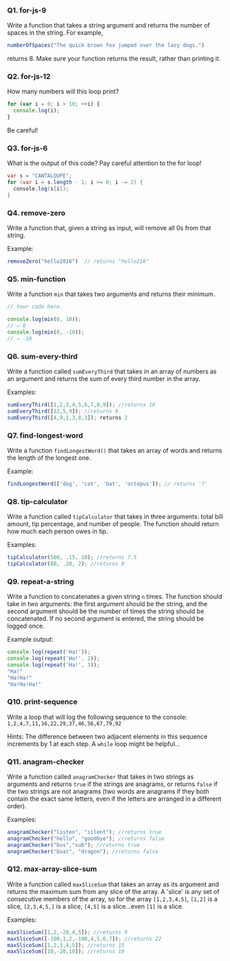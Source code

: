 <!-- @acxbank for-js-9 -->
### Q1. for-js-9

Write a function that takes a string argument and returns the number of spaces in the string.  For example,

```js
numberOfSpaces("The quick brown fox jumped over the lazy dogs.")
```

returns 8.  Make sure your function returns the result, rather than printing it.
<!-- end @acxbank -->
<!-- @acxbank for-js-12 -->
### Q2. for-js-12

How many numbers will this loop print?

```js
for (var i = 0; i > 10; ++i) {
  console.log(i);
}
```

Be careful!
<!-- end @acxbank -->
<!-- @acxbank for-js-6 -->
### Q3. for-js-6

What is the output of this code? Pay careful attention to the for loop!

```java
var s = "CANTALOUPE";
for (var i = s.length - 1; i >= 0; i -= 2) {
  console.log(s[i]);
}
```
<!-- end @acxbank -->
<!-- @acxbank remove-zero -->
### Q4. remove-zero

Write a function that, given a string as input, will remove all 0s from that string.

Example:
```javascript
removeZero("hello2016")  // returns "hello216"
```
<!-- end @acxbank -->
<!-- @acxbank min-function -->
### Q5. min-function

Write a function `min` that takes two arguments and returns their minimum.

```javascript
// Your code here.

console.log(min(0, 10));
// → 0
console.log(min(0, -10));
// → -10
```
<!-- end @acxbank -->
<!-- @acxbank sum-every-third -->
### Q6. sum-every-third

Write a function called `sumEveryThird` that takes in an array of numbers as an argument and returns the sum of every third number in the array.

Examples:
```js
sumEveryThird([1,2,3,4,5,6,7,8,9]); //returns 18
sumEveryThird([12,5,9]); //returns 9
sumEveryThird([4,9,1,3,8,1]); returns 2
```
<!-- end @acxbank -->
<!-- @acxbank find-longest-word -->
### Q7. find-longest-word

Write a function `findLongestWord()` that takes an array of words and returns the length of the longest one.

Example:
```js
findLongestWord(['dog', 'cat', 'bat', 'octopus']); // returns '7'
```
<!-- end @acxbank -->
<!-- @acxbank tip-calculator -->
### Q8. tip-calculator

Write a function called `tipCalculator` that takes in three arguments: total bill amount, tip percentage, and number of people. The function should return how much each person owes in tip.

Examples:
```js
tipCalculator(500, .15, 10); //returns 7.5
tipCalculator(80, .20, 2); //returns 8
```
<!-- end @acxbank -->
<!-- @acxbank repeat-a-string -->
### Q9. repeat-a-string

Write a function to concatenates a given string `n` times. The function should take in two arguments: the first argument should be the string, and the second argument should be the number of times the string should be concatenated. If no second argument is entered, the string should be logged once.

Example output:
```javascript
console.log(repeat('Ha!')); 
console.log(repeat('Ha!', 2)); 
console.log(repeat('Ha!', 3));
"Ha!" 
"Ha!Ha!" 
"Ha!Ha!Ha!"
```
<!-- end @acxbank -->
<!-- @acxbank print-sequence -->
### Q10. print-sequence

Write a loop that will log the following sequence to the console:
`1,2,4,7,11,16,22,29,37,46,56,67,79,92`

Hints:
The difference between two adjacent elements in this sequence increments by 1 at each step. A `while` loop might be helpful...
<!-- end @acxbank -->
<!-- @acxbank anagram-checker -->
### Q11. anagram-checker

Write a function called `anagramChecker` that takes in two strings as arguments and returns `true` if the strings are anagrams, or returns `false` if the two strings are not anagrams (two words are anagrams if they both contain the exact same letters, even if the letters are arranged in a different order).

Examples:
```js
anagramChecker("listen", "silent"); //returns true
anagramChecker("hello", "goodbye"); //returns false
anagramChecker("bus","sub"); //returns true
anagramChecker("boat", "dragon"); //returns false
```
<!-- end @acxbank -->
<!-- @acxbank max-array-slice-sum -->
### Q12. max-array-slice-sum

Write a function called `maxSliceSum` that takes an array as its argument and returns the maximum sum from any slice of the array. A 'slice' is any set of consecutive members of the array, so for the array `[1,2,3,4,5]`, `[1,2]` is a slice, `[2,3,4,5,]` is a slice, `[4,5]` is a slice...even `[1]` is a slice.

Examples:
```js
maxSliceSum([1,2,-20,4,5]); //returns 9
maxSliceSum([-100,1,2,-100,4,5,6,7]); //returns 22
maxSliceSum([1,2,3,4,5]); //returns 15
maxSliceSum([10,-20,10]); //returns 10
```
<!-- end @acxbank -->
